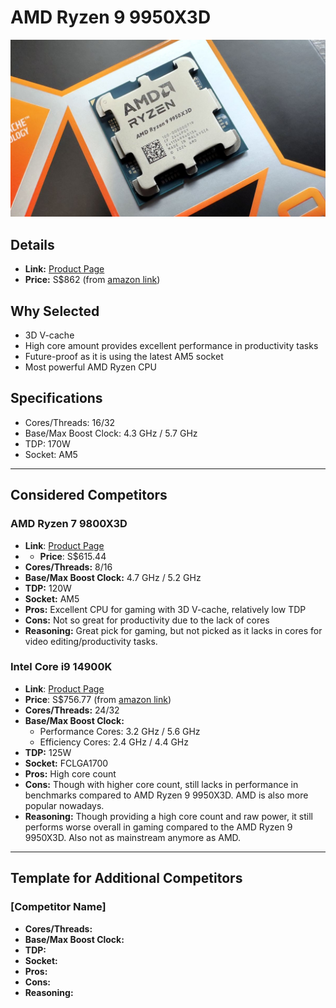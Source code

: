 # AMD Ryzen 9 9950X3D

![AMD Ryzen 9 9950X3D](images/amd-ryzen-9-9950x3d.jpeg)

## Details
- **Link:** [Product Page](https://www.amd.com/en/products/processors/desktops/ryzen/9000-series/amd-ryzen-9-9950x3d.html)
- **Price:** S$862 (from [amazon link](https://www.amazon.sg/AMD-9950X-Processor-Unbridled-Architecture/dp/B0D6NNRBGP/?th=1))

## Why Selected
- 3D V-cache
- High core amount provides excellent performance in productivity tasks
- Future-proof as it is using the latest AM5 socket
- Most powerful AMD Ryzen CPU

## Specifications
- Cores/Threads: 16/32
- Base/Max Boost Clock: 4.3 GHz / 5.7 GHz
- TDP: 170W
- Socket: AM5

---

## Considered Competitors

### AMD Ryzen 7 9800X3D
- **Link**: [Product Page](https://www.amd.com/en/products/processors/desktops/ryzen/9000-series/amd-ryzen-7-9800x3d.html)
- - **Price**: S$615.44
- **Cores/Threads:** 8/16
- **Base/Max Boost Clock:** 4.7 GHz / 5.2 GHz
- **TDP:** 120W
- **Socket:** AM5
- **Pros:** Excellent CPU for gaming with 3D V-cache, relatively low TDP
- **Cons:** Not so great for productivity due to the lack of cores
- **Reasoning:** Great pick for gaming, but not picked as it lacks in cores for video editing/productivity tasks.

### Intel Core i9 14900K
- **Link**: [Product Page](https://www.intel.com/content/www/us/en/products/sku/236773/intel-core-i9-processor-14900k-36m-cache-up-to-6-00-ghz/specifications.html)
- **Price**: S$756.77 (from [amazon link](https://www.amazon.sg/i9-14900K-Desktop-Processor-P-cores-BX8071514900K/dp/B0CHBJGFBC/))
- **Cores/Threads:** 24/32
- **Base/Max Boost Clock:**
    - Performance Cores: 3.2 GHz / 5.6 GHz
    - Efficiency Cores: 2.4 GHz / 4.4 GHz
- **TDP:** 125W
- **Socket:** FCLGA1700
- **Pros:** High core count
- **Cons:** Though with higher core count, still lacks in performance in benchmarks compared to AMD Ryzen 9 9950X3D. AMD is also more popular nowadays.
- **Reasoning:** Though providing a high core count and raw power, it still performs worse overall in gaming compared to the AMD Ryzen 9 9950X3D. Also not as mainstream anymore as AMD.

---

## Template for Additional Competitors

### [Competitor Name]
- **Cores/Threads:**
- **Base/Max Boost Clock:**
- **TDP:**
- **Socket:**
- **Pros:**
- **Cons:**
- **Reasoning:**
